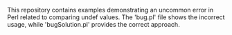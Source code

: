 This repository contains examples demonstrating an uncommon error in Perl related to comparing undef values. The 'bug.pl' file shows the incorrect usage, while 'bugSolution.pl' provides the correct approach.